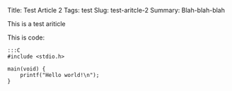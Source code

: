 Title: Test Article 2
Tags: test
Slug: test-aritcle-2
Summary: Blah-blah-blah

This is a test ariticle

This is code:

	:::C
	#include <stdio.h>

	main(void) {
		printf("Hello world!\n");
	}
